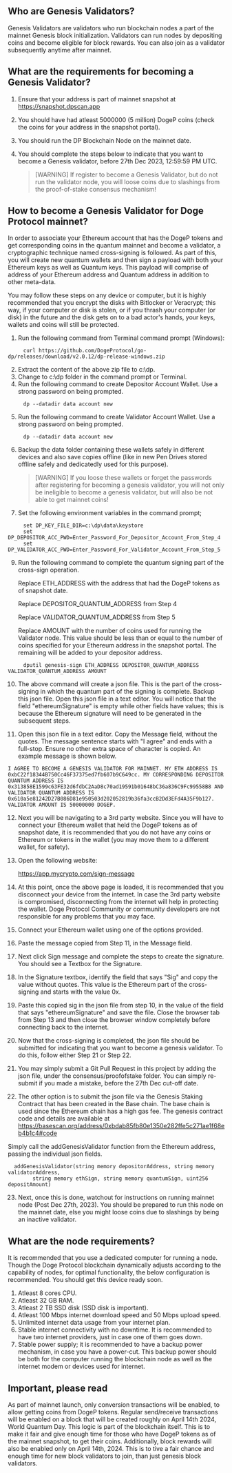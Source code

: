 ## Who are Genesis Validators?
Genesis Validators are validators who run blockchain nodes a part of the mainnet Genesis block initialization. Validators can run nodes by depositing coins and become eligible for block rewards. You can also join as a validator subsequently anytime after mainnet. 

## What are the requirements for becoming a Genesis Validator?
1) Ensure that your address is part of mainnet snapshot at https://snapshot.dpscan.app
2) You should have had atleast 5000000 (5 million) DogeP coins (check the coins for your address in the snapshot portal).
3) You should run the DP Blockchain Node on the mainnet date.
4) You should complete the steps below to indicate that you want to become a Genesis validator, before 27th Dec 2023, 12:59:59 PM UTC.

   > [WARNING] 
   > If register to become a Genesis Validator, but do not run the validator node, you will loose coins due to slashings from the proof-of-stake consensus mechanism!

## How to become a Genesis Validator for Doge Protocol mainnet?

In order to associate your Ethereum account that has the DogeP tokens and get corresponding coins in the quantum mainnet and become a validator, a cryptographic technique named cross-signing is followed. As part of this, you will create new quantum wallets and then sign a payload with both your Ethereum keys as well as Quantum keys. This payload will comprise of address of your Ethereum address and Quantum address in addition to other meta-data.

You may follow these steps on any device or computer, but it is highly recommended that you encrypt the disks with Bitlocker or Veracrypt; this way, if your computer or disk is stolen, or if you thrash your computer (or disk) in the future and the disk gets on to a bad actor's hands, your keys, wallets and coins will still be protected.

1) Run the following command from Terminal command prompt (Windows):
```
     curl https://github.com/DogeProtocol/go-dp/releases/download/v2.0.12/dp-release-windows.zip
```
2) Extract the content of the above zip file to c:\dp.
3) Change to c:\dp folder in the command prompt or Terminal.
4) Run the following command to create Depositor Account Wallet. Use a strong password on being prompted.
```
     dp --datadir data account new
```
5) Run the following command to create Validator Account Wallet. Use a strong password on being prompted.
```
     dp --datadir data account new
```
6) Backup the data folder containing these wallets safely in different devices and also save copies offline (like in new Pen Drives stored offline safely and dedicatedly used for this purpose).

   > [WARNING] 
   > If you loose these wallets or forget the passwords after registering for becoming a genesis validator, you will not only be ineligible to become a genesis validator, but will also be not able to get mainnet coins!
      
8) Set the following environment variables in the command prompt;
```
     set DP_KEY_FILE_DIR=c:\dp\data\keystore
     set DP_DEPOSITOR_ACC_PWD=Enter_Password_For_Depositor_Account_From_Step_4
     set DP_VALIDATOR_ACC_PWD=Enter_Password_For_Validator_Account_From_Step_5
```

9) Run the following command to complete the quantum signing part of the cross-sign operation.

    Replace ETH_ADDRESS with the address that had the DogeP tokens as of snapshot date.
   
    Replace DEPOSITOR_QUANTUM_ADDRESS from Step 4
   
    Replace VALIDATOR_QUANTUM_ADDRESS from Step 5
   
    Replace AMOUNT with the number of coins used for running the Validator node. This value should be less than or equal to the number of coins 
         specified for your Ethereum address in the snapshot portal. The remaining will be added to your depositor address.
   
```
     dputil genesis-sign ETH_ADDRESS DEPOSITOR_QUANTUM_ADDRESS VALIDATOR_QUANTUM_ADDRESS AMOUNT
```

10) The above command will create a json file. This is the part of the cross-signing in which the quantum part of the signing is complete. Backup this json file. Open this json file in a text editor. You will notice that the field "ethereumSignature" is empty while other fields have values; this is because the Ethereum signature will need to be generated in the subsequent steps.
    
12) Open this json file in a text editor. Copy the Message field, without the quotes. The message sentence starts with "I agree" and ends with a full-stop. Ensure no other extra space of character is copied. An example message is shown below.

```
I AGREE TO BECOME A GENESIS VALIDATOR FOR MAINNET. MY ETH ADDRESS IS 0xbC22f18344B750Cc46F37375ed7fb607b9C649cc. MY CORRESPONDING DEPOSITOR QUANTUM ADDRESS IS 0x313858E1599c63FE32d6fdbC2AaD8c70ad19591b01648bC36a836C9Fc99558B8 AND VALIDATOR QUANTUM ADDRESS IS 0x610a5e81242D27B086D81e950503d202052819b36fa3ccB2Dd3EFd4A35F9b127. VALIDATOR AMOUNT IS 50000000 DOGEP.
```

12) Next you will be navigating to a 3rd party website. Since you will have to connect your Ethereum wallet that held the DogeP tokens as of snapshot date, it is recommended that you do not have any coins or Ethereum or tokens in the wallet (you may move them to a different wallet, for safety).

13) Open the following website:

    https://app.mycrypto.com/sign-message

14) At this point, once the above page is loaded, it is recommended that you disconnect your device from the internet. In case the 3rd party website is compromised, disconnecting from the internet will help in protecting the wallet. Doge Protocol Community or community developers are not responsible for any problems that you may face.

15) Connect your Ethereum wallet using one of the options provided.

16) Paste the message copied from Step 11, in the Message field.

17) Next click Sign message and complete the steps to create the signature. You should see a Textbox for the Signature.

18) In the Signature textbox, identify the field that says "Sig" and copy the value without quotes. This value is the Ethereum part of the cross-signing and starts with the value 0x.

19) Paste this copied sig in the json file from step 10, in the value of the field that says "ethereumSignature" and save the file. Close the browser tab from Step 13 and then close the browser window completely before connecting back to the internet.

20) Now that the cross-signing is completed, the json file should be submitted for indicating that you want to become a genesis validator. To do this, follow either Step 21 or Step 22.

21) You may simply submit a Git Pull Request in this project by adding the json file, under the consensus/proofofstake folder. You can simply re-submit if you made a mistake, before the 27th Dec cut-off date.

22) The other option is to submit the json file via the Genesis Staking Contract that has been created in the Base chain. The base chain is used since the Ethereum chain has a high gas fee. The genesis contract code and details are available at https://basescan.org/address/0xbdab85fb80e1350e282ffe5c271ae1f68eb4b1c4#code

Simply call the addGenesisValidator function from the Ethereum address, passing the individual json fields.

```
  addGenesisValidator(string memory depositorAddress, string memory validatorAddress, 
        string memory ethSign, string memory quantumSign, uint256 depositAmount)
```

23) Next, once this is done, watchout for instructions on running mainnet node (Post Dec 27th, 2023). You should be prepared to run this node on the mainnet date, else you might loose coins due to slashings by being an inactive validator.

## What are the node requirements?

It is recommended that you use a dedicated computer for running a node. Though the Doge Protocol blockchain dynamically adjusts according to the capability of nodes, for optimal functionality, the below configuration is recommended. You should get this device ready soon.

1) Atleast 8 cores CPU.
2) Atleast 32 GB RAM.
3) Atleast 2 TB SSD disk (SSD disk is important).
4) Atleast 100 Mbps internet download speed and 50 Mbps upload speed.
5) Unlimited internet data usage from your internet plan.
6) Stable internet connectivity with no downtime. It is recommended to have two internet providers, just in case one of them goes down.
7) Stable power supply; it is recommended to have a backup power mechanism, in case you have a power-cut. This backup power should be both for the computer running the blockchain node as well as the internet modem or devices used for internet.

## Important, please read

As part of mainnet launch, only conversion transactions will be enabled, to allow getting coins from DogeP tokens. Regular send/receive transactions will be enabled on a block that will be created roughly on April 14th 2024, World Quantum Day. This logic is part of the blockchain itself. This is to make it fair and give enough time for those who have DogeP tokens as of the mainnet snapshot, to get their coins. Additionally, block rewards will also be enabled only on April 14th, 2024. This is to tive a fair chance and enough time for new block validators to join, than just genesis block validators.
